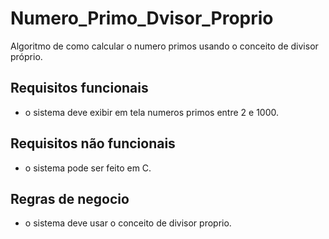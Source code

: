 # Numero_Primo_Dvisor_Proprio
Algoritmo de como calcular o numero primos usando o conceito de divisor próprio.

## Requisitos funcionais
- o sistema deve exibir em tela numeros primos entre 2 e 1000.

## Requisitos não funcionais
- o sistema pode ser feito em C.

## Regras de negocio
- o sistema deve usar o conceito de divisor proprio.
